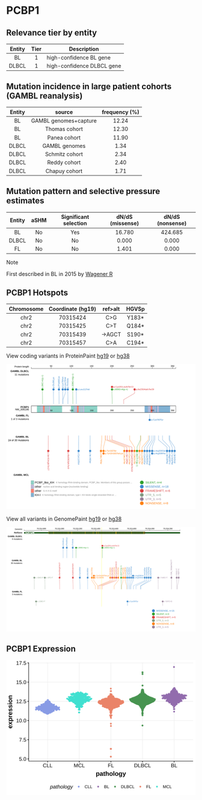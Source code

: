 # PCBP1

## Relevance tier by entity

|Entity|Tier|Description               |
|:------:|:----:|--------------------------|
|BL    |1   |high-confidence BL gene   |
|DLBCL |1   |high-confidence DLBCL gene|

## Mutation incidence in large patient cohorts (GAMBL reanalysis)

|Entity|source               |frequency (%)|
|:------:|:---------------------:|:-------------:|
|BL    |GAMBL genomes+capture|12.24        |
|BL    |Thomas cohort        |12.30        |
|BL    |Panea cohort         |11.90        |
|DLBCL |GAMBL genomes        | 1.34        |
|DLBCL |Schmitz cohort       | 2.34        |
|DLBCL |Reddy cohort         | 2.40        |
|DLBCL |Chapuy cohort        | 1.71        |

## Mutation pattern and selective pressure estimates

|Entity|aSHM|Significant selection|dN/dS (missense)|dN/dS (nonsense)|
|:------:|:----:|:---------------------:|:----------------:|:----------------:|
|BL    |No  |Yes                  |16.780          |424.685         |
|DLBCL |No  |No                   | 0.000          |  0.000         |
|FL    |No  |No                   | 1.401          |  0.000         |


> [!NOTE]
> First described in BL in 2015 by [Wagener R](https://pubmed.ncbi.nlm.nih.gov/26173642)


 ## PCBP1 Hotspots

| Chromosome |Coordinate (hg19) | ref>alt | HGVSp | 
 | :---:| :---: | :--: | :---: |
| chr2 | 70315424 | C>G | Y183* |
| chr2 | 70315425 | C>T | Q184* |
| chr2 | 70315439 | ->AGCT | S190* |
| chr2 | 70315457 | C>A | C194* |

View coding variants in ProteinPaint [hg19](https://morinlab.github.io/LLMPP/GAMBL/PCBP1_protein.html)  or [hg38](https://morinlab.github.io/LLMPP/GAMBL/PCBP1_protein_hg38.html)

![image](images/proteinpaint/PCBP1_NM_006196.svg)

View all variants in GenomePaint [hg19](https://morinlab.github.io/LLMPP/GAMBL/PCBP1.html)  or [hg38](https://morinlab.github.io/LLMPP/GAMBL/PCBP1_hg38.html)

![image](images/proteinpaint/PCBP1.svg)
## PCBP1 Expression
![image](images/gene_expression/PCBP1_by_pathology.svg)
<!-- ORIGIN: Unknown -->
